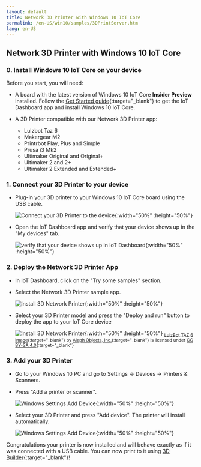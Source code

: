 ```yaml
---
layout: default
title: Network 3D Printer with Windows 10 IoT Core
permalink: /en-US/win10/samples/3DPrintServer.htm
lang: en-US
---
```


## Network 3D Printer with Windows 10 IoT Core

### 0. Install Windows 10 IoT Core on your device

Before you start, you will need:

* A board with the latest version of Windows 10 IoT Core **Insider Preview** installed. Follow the [Get Started guide]({{site.baseurl}}/{{page.lang}}/GetStarted.htm){:target="_blank"} to get the IoT Dashboard app and install Windows 10 IoT Core.
* A 3D Printer compatible with our Network 3D Printer app:

    * Lulzbot Taz 6
    * Makergear M2
    * Printrbot Play, Plus and Simple
    * Prusa i3 Mk2
    * Ultimaker Original and Original+
    * Ultimaker 2 and 2+
    * Ultimaker 2 Extended and Extended+

### 1. Connect your 3D Printer to your device

* Plug-in your 3D printer to your Windows 10 IoT Core board using the USB cable.

    ![Connect your 3D Printer to the device]({{site.baseurl}}/Resources/images/3dprint/connect-3d-printer.png){:width="50%" :height="50%"}

* Open the IoT Dashboard app and verify that your device shows up in the "My devices" tab.

    ![verify that your device shows up in IoT Dashboard]({{site.baseurl}}/Resources/images/3dprint/dashboard-mydevices.png){:width="50%" :height="50%"}

### 2. Deploy the Network 3D Printer App

* In IoT Dashboard, click on the "Try some samples" section.
* Select the Network 3D Printer sample app.

    ![Install 3D Network Printer]({{site.baseurl}}/Resources/images/3dprint/dashboard-samples.png){:width="50%" :height="50%"}


* Select your 3D Printer model and press the "Deploy and run" button to deploy the app to your IoT Core device 

    ![Install 3D Network Printer]({{site.baseurl}}/Resources/images/3dprint/dashboard-app.png){:width="50%" :height="50%"}
    <sub>[LulzBot TAZ 6 image](http://devel.lulzbot.com/TAZ/Olive/photos/TAZ_6_Angle_v2_Transparent.png){:target="_blank"} by [Aleph Objects, Inc.](https://www.alephobjects.com/){:target="_blank"} is licensed under [CC BY-SA 4.0](https://creativecommons.org/licenses/by-sa/4.0/){:target="_blank"}</sub>
    
### 3. Add your 3D Printer

* Go to your Windows 10 PC and go to Settings -> Devices -> Printers & Scanners.
* Press "Add a printer or scanner".

    ![Windows Settings Add Device]({{site.baseurl}}/Resources/images/3dprint/add-printer.png){:width="50%" :height="50%"}

* Select your 3D Printer and press "Add device". The printer will install automatically.

    ![Windows Settings Add Device]({{site.baseurl}}/Resources/images/3dprint/add-device.png){:width="50%" :height="50%"}

Congratulations your printer is now installed and will behave exactly as if it was connected with a USB cable.
You can now print to it using [3D Builder](https://msdn.microsoft.com/en-us/windows/hardware/mt561568.aspx){:target="_blank"}!

